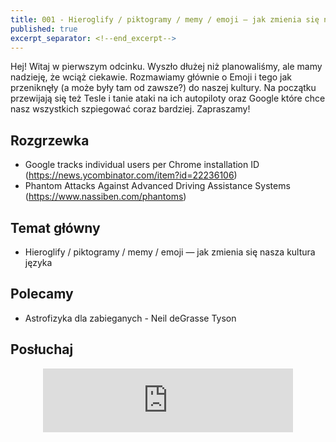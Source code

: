 ```yaml
---
title: 001 - Hieroglify / piktogramy / memy / emoji — jak zmienia się nasza kultura języka.
published: true
excerpt_separator: <!--end_excerpt-->
---
```


Hej! Witaj w pierwszym odcinku. Wyszło dłużej niż planowaliśmy, ale mamy nadzieję, że wciąż ciekawie. Rozmawiamy głównie o Emoji i tego jak przeniknęły (a może były tam od zawsze?) do naszej kultury. Na początku przewijają się też Tesle i tanie ataki na ich autopiloty oraz Google które chce nasz wszystkich szpiegować coraz bardziej. Zapraszamy!

<!--end_excerpt-->

## [](#header-2)Rozgrzewka

*   Google tracks individual users per Chrome installation ID (https://news.ycombinator.com/item?id=22236106) 
*   Phantom Attacks Against Advanced Driving Assistance Systems (https://www.nassiben.com/phantoms)


## [](#header-2)Temat główny

*   Hieroglify / piktogramy / memy / emoji — jak zmienia się nasza kultura języka

## [](#header-2)Polecamy 

*   Astrofizyka dla zabieganych - Neil deGrasse Tyson

## [](#header-2)Posłuchaj

<p align="center">
<iframe src="https://anchor.fm/damian-melniczuk/embed/episodes/Hieroglify--piktogramy--memy--emoji--jak-zmienia-si-nasza-kultura-jzyka-eah260" height="102px" width="400px" frameborder="0" scrolling="no"></iframe>
</p>
